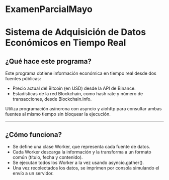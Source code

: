 # ExamenParcialMayo

# Sistema de Adquisición de Datos Económicos en Tiempo Real

## ¿Qué hace este programa?

Este programa obtiene información económica en tiempo real desde dos fuentes públicas:

- Precio actual del Bitcoin (en USD) desde la API de Binance.
- Estadísticas de la red Blockchain, como hash rate y número de transacciones, desde Blockchain.info.

Utiliza programación asíncrona con asyncio y aiohttp para consultar ambas fuentes al mismo tiempo sin bloquear la ejecución.

---

## ¿Cómo funciona?

- Se define una clase Worker, que representa cada fuente de datos.
- Cada Worker descarga la información y la transforma a un formato común (título, fecha y contenido).
- Se ejecutan todos los Worker a la vez usando asyncio.gather().
- Una vez recolectados los datos, se imprimen por consola simulando el envío a un servidor.


